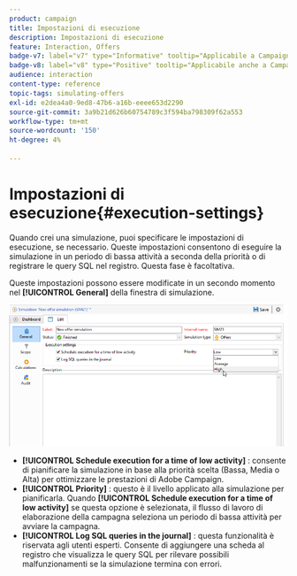 ```yaml
---
product: campaign
title: Impostazioni di esecuzione
description: Impostazioni di esecuzione
feature: Interaction, Offers
badge-v7: label="v7" type="Informative" tooltip="Applicabile a Campaign Classic v7"
badge-v8: label="v8" type="Positive" tooltip="Applicabile anche a Campaign v8"
audience: interaction
content-type: reference
topic-tags: simulating-offers
exl-id: e2dea4a0-9ed8-47b6-a16b-eeee653d2290
source-git-commit: 3a9b21d626b60754789c3f594ba798309f62a553
workflow-type: tm+mt
source-wordcount: '150'
ht-degree: 4%

---
```


# Impostazioni di esecuzione{#execution-settings}



Quando crei una simulazione, puoi specificare le impostazioni di esecuzione, se necessario. Queste impostazioni consentono di eseguire la simulazione in un periodo di bassa attività a seconda della priorità o di registrare le query SQL nel registro. Questa fase è facoltativa.

Queste impostazioni possono essere modificate in un secondo momento nel **[!UICONTROL General]** della finestra di simulazione.

![](assets/offer_simulation_008.png)

* **[!UICONTROL Schedule execution for a time of low activity]** : consente di pianificare la simulazione in base alla priorità scelta (Bassa, Media o Alta) per ottimizzare le prestazioni di Adobe Campaign.
* **[!UICONTROL Priority]** : questo è il livello applicato alla simulazione per pianificarla. Quando **[!UICONTROL Schedule execution for a time of low activity]** se questa opzione è selezionata, il flusso di lavoro di elaborazione della campagna seleziona un periodo di bassa attività per avviare la campagna.
* **[!UICONTROL Log SQL queries in the journal]** : questa funzionalità è riservata agli utenti esperti. Consente di aggiungere una scheda al registro che visualizza le query SQL per rilevare possibili malfunzionamenti se la simulazione termina con errori.
